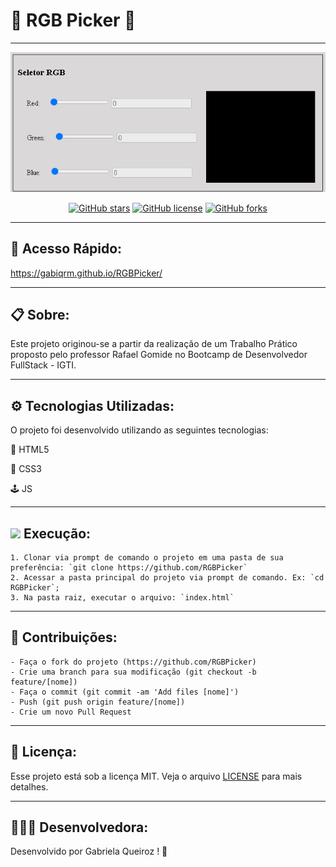 # 🌈 RGB Picker 🎯

---

<p align="center">
   <img src="./public/image/logo.png" alt="RGBPicker" />
</p>

<div align="center">

[![GitHub stars](https://img.shields.io/github/stars/gabiqrm/RGBPicker)](https://github.com/gabiqrm/RGBPicker)<space> <space>[![GitHub license](https://img.shields.io/github/license/gabiqrm/RGBPicker)](https://github.com/gabiqrm/RGBPicker/blob/master/LICENSE)<space> <space>[![GitHub forks](https://img.shields.io/github/forks/gabiqrm/RGBPicker)](https://github.com/gabiqrm/RGBPicker/)

</div>

---

## 🔎 Acesso Rápido:


https://gabiqrm.github.io/RGBPicker/

---
## 📋 Sobre:

Este projeto originou-se a partir da realização de um Trabalho Prático proposto pelo professor Rafael Gomide no Bootcamp de Desenvolvedor FullStack - IGTI.

---
## ⚙️ Tecnologias Utilizadas:

O projeto foi desenvolvido utilizando as seguintes tecnologias:

🌲 HTML5

👾 CSS3

🕹️ JS


---
## ![](https://img.icons8.com/metro/20/000000/run-command.png) Execução:
```
1. Clonar via prompt de comando o projeto em uma pasta de sua preferência: `git clone https://github.com/RGBPicker`
2. Acessar a pasta principal do projeto via prompt de comando. Ex: `cd RGBPicker`;
3. Na pasta raiz, executar o arquivo: `index.html`
```
---

## 🔗 Contribuições:
```
- Faça o fork do projeto (https://github.com/RGBPicker)
- Crie uma branch para sua modificação (git checkout -b feature/[nome])
- Faça o commit (git commit -am 'Add files [nome]')
- Push (git push origin feature/[nome])
- Crie um novo Pull Request
```

---
## 🔐 Licença:
Esse projeto está sob a licença MIT. Veja o arquivo [LICENSE](LICENSE) para mais detalhes.

---
## 👩🏻‍💻 Desenvolvedora:

Desenvolvido por Gabriela Queiroz ! 💜
